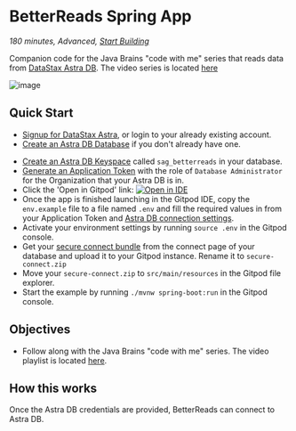 <!--- STARTEXCLUDE --->
# BetterReads Spring App
*180 minutes, Advanced, [Start Building](https://github.com/DataStax-Examples/betterreads-webapp#quick-start)*

Companion code for the Java Brains "code with me" series that reads data from [DataStax Astra DB](https://dtsx.io/3FkFP94). The video series is located [here](https://www.youtube.com/playlist?list=PLqq-6Pq4lTTZgMZbKkvJyr7u2repYYXE-)
<!--- ENDEXCLUDE --->

![image](https://raw.githubusercontent.com/DataStax-Examples/betterreads-webapp/master/hero.png)

## Quick Start
<!--- STARTEXCLUDE --->
* [Signup for DataStax Astra](https://dtsx.io/3FkFP94), or login to your already existing account. 
* [Create an Astra DB Database](https://github.com/DataStax-Examples/sample-app-template/blob/master/GETTING_STARTED.md#create-an-astra-db) if you don't already have one.
<!--- ENDEXCLUDE --->
* [Create an Astra DB Keyspace](https://github.com/DataStax-Examples/sample-app-template/blob/master/GETTING_STARTED.md#create-an-astra-db-keyspace) called `sag_betterreads` in your database.
* [Generate an Application Token](https://github.com/DataStax-Examples/sample-app-template/blob/master/GETTING_STARTED.md#create-an-application-token) with the role of `Database Administrator` for the Organization that your Astra DB is in.
* Click the 'Open in Gitpod' link: [![Open in IDE](https://gitpod.io/button/open-in-gitpod.svg)](https://gitpod.io/#https://github.com/DataStax-Examples/betterreads-webapp)
* Once the app is finished launching in the Gitpod IDE, copy the `env.example` file to a file named `.env` and fill the required values in from your Application Token and [Astra DB connection settings](https://github.com/DataStax-Examples/sample-app-template/blob/master/GETTING_STARTED.md#get-your-astra-db-connection-settings).
* Activate your environment settings by running `source .env` in the Gitpod console.
* Get your [secure connect bundle](https://github.com/DataStax-Examples/sample-app-template/blob/master/GETTING_STARTED.md#get-an-astra-db-secure-connect-bundle) from the connect page of your database and upload it to your Gitpod instance. Rename it to `secure-connect.zip`
* Move your `secure-connect.zip` to `src/main/resources` in the Gitpod file explorer.
* Start the example by running `./mvnw spring-boot:run` in the Gitpod console.

## Objectives
* Follow along with the Java Brains "code with me" series. The video playlist is located [here](https://www.youtube.com/playlist?list=PLqq-6Pq4lTTZgMZbKkvJyr7u2repYYXE-).

## How this works
Once the Astra DB credentials are provided, BetterReads can connect to Astra DB.
